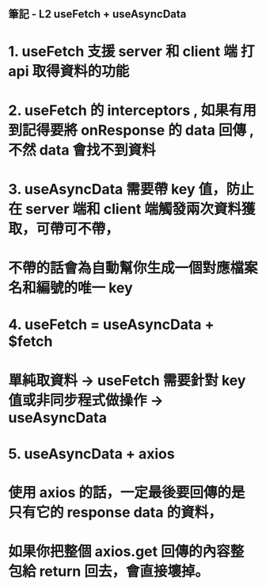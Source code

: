 ## 筆記 - L2 useFetch + useAsyncData

# 1. useFetch 支援 server 和 client 端 打 api 取得資料的功能

# 2. useFetch 的 interceptors , 如果有用到記得要將 onResponse 的 data 回傳 , 不然 data 會找不到資料

# 3. useAsyncData 需要帶 key 值，防止在 server 端和 client 端觸發兩次資料獲取，可帶可不帶，
#    不帶的話會為自動幫你生成一個對應檔案名和編號的唯一 key

# 4. useFetch = useAsyncData + $fetch
#    單純取資料 -> useFetch  需要針對 key 值或非同步程式做操作 -> useAsyncData

# 5. useAsyncData + axios
#    使用 axios 的話，一定最後要回傳的是只有它的 response data 的資料，
#    如果你把整個 axios.get 回傳的內容整包給 return 回去，會直接壞掉。